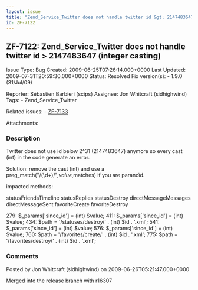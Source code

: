 ```yaml
---
layout: issue
title: "Zend_Service_Twitter does not handle twitter id &gt; 2147483647 (integer casting)"
id: ZF-7122
---
```


ZF-7122: Zend\_Service\_Twitter does not handle twitter id > 2147483647 (integer casting)
-----------------------------------------------------------------------------------------

 Issue Type: Bug Created: 2009-06-25T07:26:14.000+0000 Last Updated: 2009-07-31T20:59:30.000+0000 Status: Resolved Fix version(s): - 1.9.0 (31/Jul/09)
 
 Reporter:  Sébastien Barbieri (scips)  Assignee:  Jon Whitcraft (sidhighwind)  Tags: - Zend\_Service\_Twitter
 
 Related issues: - [ZF-7133](/issues/browse/ZF-7133)
 
 Attachments: 
### Description

Twitter does not use id below 2^31 (2147483647) anymore so every cast (int) in the code generate an error.

Solution: remove the cast (int) and use a preg\_match("/(\\d+)/",$value,$matches) if you are paranoïd.

impacted methods:

statusFriendsTimeline statusReplies statusDestroy directMessageMessages directMessageSent favoriteCreate favoriteDestroy

279: $\_params['since\_id'] = (int) $value; 411: $\_params['since\_id'] = (int) $value; 434: $path = '/statuses/destroy/' . (int) $id . '.xml'; 541: $\_params['since\_id'] = (int) $value; 576: $\_params['since\_id'] = (int) $value; 760: $path = '/favorites/create/' . (int) $id . '.xml'; 775: $path = '/favorites/destroy/' . (int) $id . '.xml';

 

 

### Comments

Posted by Jon Whitcraft (sidhighwind) on 2009-06-26T05:21:47.000+0000

Merged into the release branch with r16307

 

 
